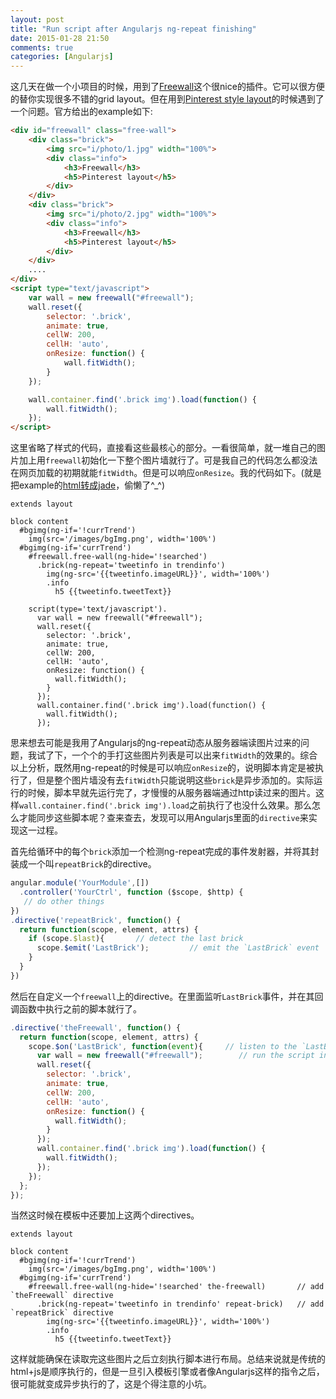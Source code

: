 ```yaml
---
layout: post
title: "Run script after Angularjs ng-repeat finishing"
date: 2015-01-28 21:50
comments: true
categories: [Angularjs]
---
```


这几天在做一个小项目的时候，用到了[Freewall](http://vnjs.net/www/project/freewall/)这个很nice的插件。它可以很方便的替你实现很多不错的grid layout。但在用到[Pinterest style layout](http://vnjs.net/www/project/freewall/example/pinterest-layout.html)的时候遇到了一个问题。官方给出的example如下:
```html
<div id="freewall" class="free-wall">
    <div class="brick">
        <img src="i/photo/1.jpg" width="100%">
        <div class="info">
            <h3>Freewall</h3>
            <h5>Pinterest layout</h5>
        </div>
    </div>
    <div class="brick">
        <img src="i/photo/2.jpg" width="100%">
        <div class="info">
            <h3>Freewall</h3>
            <h5>Pinterest layout</h5>
        </div>
    </div>
    ....
</div>
<script type="text/javascript">
    var wall = new freewall("#freewall");
    wall.reset({
        selector: '.brick',
        animate: true,
        cellW: 200,
        cellH: 'auto',
        onResize: function() {
            wall.fitWidth();
        }
    });

    wall.container.find('.brick img').load(function() {
        wall.fitWidth();
    });
</script>
```
这里省略了样式的代码，直接看这些最核心的部分。一看很简单，就一堆自己的图片加上用`freewall`初始化一下整个图片墙就行了。可是我自己的代码怎么都没法在网页加载的初期就能`fitWidth`。但是可以响应`onResize`。我的代码如下。(就是把example的[html转成jade](http://html2jade.org/)，偷懒了^_^)
```jade
extends layout

block content
  #bgimg(ng-if='!currTrend')
    img(src='/images/bgImg.png', width='100%')
  #bgimg(ng-if='currTrend')
    #freewall.free-wall(ng-hide='!searched')
      .brick(ng-repeat='tweetinfo in trendinfo')
        img(ng-src='{{tweetinfo.imageURL}}', width='100%')
        .info
          h5 {{tweetinfo.tweetText}}

    script(type='text/javascript').
      var wall = new freewall("#freewall");
      wall.reset({
        selector: '.brick',
        animate: true,
        cellW: 200,
        cellH: 'auto',
        onResize: function() {
          wall.fitWidth();
        }
      });
      wall.container.find('.brick img').load(function() {
        wall.fitWidth();
      });
```
思来想去可能是我用了Angularjs的ng-repeat动态从服务器端读图片过来的问题，我试了下，一个个的手打这些图片列表是可以出来`fitWidth`的效果的。综合以上分析，既然用ng-repeat的时候是可以响应`onResize`的，说明脚本肯定是被执行了，但是整个图片墙没有去`fitWidth`只能说明这些`brick`是异步添加的。实际运行的时候，脚本早就先运行完了，才慢慢的从服务器端通过http读过来的图片。这样`wall.container.find('.brick img').load`之前执行了也没什么效果。那么怎么才能同步这些脚本呢？查来查去，发现可以用Angularjs里面的`directive`来实现这一过程。

首先给循环中的每个`brick`添加一个检测ng-repeat完成的事件发射器，并将其封装成一个叫`repeatBrick`的directive。
```javascript
angular.module('YourModule',[])
  .controller('YourCtrl', function ($scope, $http) {
   // do other things
})
.directive('repeatBrick', function() {
  return function(scope, element, attrs) {
    if (scope.$last){		// detect the last brick
      scope.$emit('LastBrick');			// emit the `LastBrick` event
    }
  }
})
```
然后在自定义一个`freewall`上的directive。在里面监听`LastBrick`事件，并在其回调函数中执行之前的脚本就行了。
```javascript
.directive('theFreewall', function() {
  return function(scope, element, attrs) {
    scope.$on('LastBrick', function(event){		// listen to the `LastBrick` event
      var wall = new freewall("#freewall");		   // run the script in callback function 
      wall.reset({
        selector: '.brick',
        animate: true,
        cellW: 200,
        cellH: 'auto',
        onResize: function() {
          wall.fitWidth();
        }
      });
      wall.container.find('.brick img').load(function() {
        wall.fitWidth();
      });
    });
  };
});
```
当然这时候在模板中还要加上这两个directives。
```jade
extends layout

block content
  #bgimg(ng-if='!currTrend')
    img(src='/images/bgImg.png', width='100%')
  #bgimg(ng-if='currTrend')
    #freewall.free-wall(ng-hide='!searched' the-freewall)		// add `theFreewall` directive
      .brick(ng-repeat='tweetinfo in trendinfo' repeat-brick)	// add `repeatBrick` directive
        img(ng-src='{{tweetinfo.imageURL}}', width='100%')
        .info
          h5 {{tweetinfo.tweetText}}
```
这样就能确保在读取完这些图片之后立刻执行脚本进行布局。总结来说就是传统的html+js是顺序执行的，但是一旦引入模板引擎或者像Angularjs这样的指令之后，很可能就变成异步执行的了，这是个得注意的小坑。


